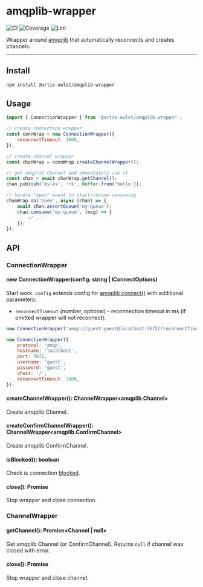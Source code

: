 # amqplib-wrapper
![CI](https://github.com/artie-owlet/amqplib-wrapper/actions/workflows/ci.yaml/badge.svg)
![Coverage](https://github.com/artie-owlet/amqplib-wrapper/actions/workflows/coverage.yaml/badge.svg)
![Lint](https://github.com/artie-owlet/amqplib-wrapper/actions/workflows/lint.yaml/badge.svg)

Wrapper around [amqplib](https://www.npmjs.com/package/amqplib) that automatically reconnects and creates channels.

---

## Install

```bash
npm install @artie-owlet/amqplib-wrapper
```

## Usage

```javascript
import { ConnectionWrapper } from '@artie-owlet/amqplib-wrapper';

// create connection wrapper
const connWrap = new ConnectionWrapper({
    reconnectTimeout: 1000,
});

// create channel wrapper
const chanWrap = connWrap.createChannelWrapper();

// get amqplib Channel and immediately use it
const chan = await chanWrap.getChannel();
chan.publish('my-ex', 'rk', Buffer.from('hello'));

// handle "open" event to start/resume consuming
chanWrap.on('open', async (chan) => {
    await chan.assertQueue('my-queue');
    chan.consume('my-queue', (msg) => {
        // ...
    });
});
```

## API

### ConnectionWrapper

#### new ConnectionWrapper(config: string | IConnectOptions)

Start work. `config` extends config for [amqplib connect()](https://www.squaremobius.net/amqp.node/channel_api.html#connect) with additional parameters:

* `reconnectTimeout` (number, optional) - reconnection timeout in ms (if omitted wrapper will not reconnect).

```javascript
new ConnectionWrapper('amqp://guest:guest@localhost:5672/?reconnectTimeout=1000');

new ConnectionWrapper({
    protocol: 'amqp',
    hostname: 'localhost',
    port: 5672,
    username: 'guest',
    password: 'guest',
    vhost: '/',
    reconnectTimeout: 1000,
});
```

#### createChannelWrapper(): ChannelWrapper<amqplib.Channel>

Create amqplib Channel.

#### createConfirmChannelWrapper(): ChannelWrapper<amqplib.ConfirmChannel>

Create amqplib ConfirmChannel.

#### isBlocked(): boolean

Check is connection [blocked](https://www.rabbitmq.com/connection-blocked.html).

#### close(): Promise<void>

Stop wrapper and close connection.

### ChannelWrapper

#### getChannel(): Promise<Channel | null>

Get amqplib Channel (or ConfirmChannel). Returns `null` if channel was closed with error.

#### close(): Promise<void>

Stop wrapper and close channel.
